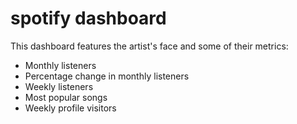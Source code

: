 # spotify dashboard
This dashboard features the artist's face
and some of their metrics:
* Monthly listeners
* Percentage change in monthly listeners
* Weekly listeners
* Most popular songs
* Weekly profile visitors
